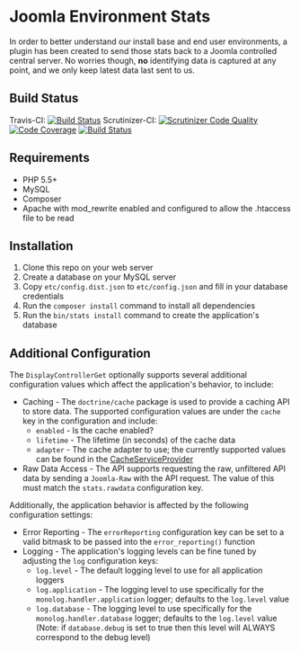 # Joomla Environment Stats

In order to better understand our install base and end user environments, a plugin has been created to send those stats back to a Joomla
controlled central server. No worries though, __no__ identifying data is captured at any point, and we only keep latest data last sent to us.

## Build Status
Travis-CI: [![Build Status](https://travis-ci.org/joomla-extensions/jstats-server.png)](https://travis-ci.org/joomla-extensions/jstats-server)
Scrutinizer-CI: [![Scrutinizer Code Quality](https://scrutinizer-ci.com/g/joomla-extensions/jstats-server/badges/quality-score.png?b=master)](https://scrutinizer-ci.com/g/joomla-extensions/jstats-server/?branch=master) [![Code Coverage](https://scrutinizer-ci.com/g/joomla-extensions/jstats-server/badges/coverage.png?b=master)](https://scrutinizer-ci.com/g/joomla-extensions/jstats-server/?branch=master) [![Build Status](https://scrutinizer-ci.com/g/joomla-extensions/jstats-server/badges/build.png?b=master)](https://scrutinizer-ci.com/g/joomla-extensions/jstats-server/build-status/master)

## Requirements

* PHP 5.5+
* MySQL
* Composer
* Apache with mod_rewrite enabled and configured to allow the .htaccess file to be read

## Installation

1. Clone this repo on your web server
2. Create a database on your MySQL server
3. Copy `etc/config.dist.json` to `etc/config.json` and fill in your database credentials
4. Run the `composer install` command to install all dependencies
5. Run the `bin/stats install` command to create the application's database

## Additional Configuration

The `DisplayControllerGet` optionally supports several additional configuration values which affect the application's behavior, to include:

* Caching - The `doctrine/cache` package is used to provide a caching API to store data. The supported configuration values are under the `cache` key in the configuration and include:
    * `enabled` - Is the cache enabled?
    * `lifetime` - The lifetime (in seconds) of the cache data
    * `adapter` - The cache adapter to use; the currently supported values can be found in the [CacheServiceProvider](src/Providers/CacheServiceProvider.php) 
* Raw Data Access - The API supports requesting the raw, unfiltered API data by sending a `Joomla-Raw` with the API request. The value of this must match the `stats.rawdata` configuration key.

Additionally, the application behavior is affected by the following configuration settings:

* Error Reporting - The `errorReporting` configuration key can be set to a valid bitmask to be passed into the `error_reporting()` function
* Logging - The application's logging levels can be fine tuned by adjusting the `log` configuration keys:
    * `log.level` - The default logging level to use for all application loggers
    * `log.application` - The logging level to use specifically for the `monolog.handler.application` logger; defaults to the `log.level` value
    * `log.database` - The logging level to use specifically for the `monolog.handler.database` logger; defaults to the `log.level` value (Note: if `database.debug` is set to true then this level will ALWAYS correspond to the debug level)
